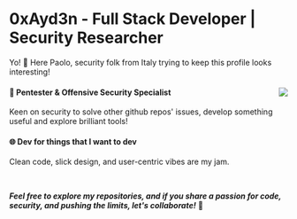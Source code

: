 # 0xAyd3n - Full Stack Developer | Security Researcher

<p>Yo! 👋 Here Paolo, security folk from Italy trying to keep this profile looks interesting!</p>

#### 🦠 Pentester & Offensive Security Specialist <img  align="right" src="https://github-readme-stats.vercel.app/api?username=serrapa&show_icons=true&theme=codeSTACKr&bg_color=00000000&hide_border=true"/>

Keen on security to solve other github repos' issues, develop something useful and explore brilliant tools!

#### 🌐 Dev for things that I want to dev

Clean code, slick design, and user-centric vibes are my jam.

<br>

***Feel free to explore my repositories, and if you share a passion for code, security, and pushing the limits, let's collaborate!*** 🚀
